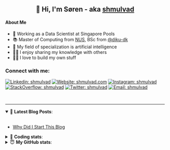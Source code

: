 <h2 align="center">
	👋 Hi, I'm Søren - aka <a href="https://shmulvad.com">shmulvad</a>
</h2>

#### About Me
- 🤖 Working as a Data Scientist at Singapore Pools
- 📚 Master of Computing from [NUS], BSc from [@diku-dk]
- 🧠 My field of specialization is artificial intelligence
- 👨‍🏫 I enjoy sharing my knowledge with others
- 👨‍💻 I love to build my own stuff

### Connect with me:

[![Linkedin: shmulvad](https://img.shields.io/badge/shmulvad-blue?style=flat&logo=Linkedin&logoColor=white)][linkedin]
[![Website: shmulvad.com](https://img.shields.io/badge/shmulvad.com-47CCCC?&style=flat&logo=Google-Chrome&logoColor=white)][website]
[![Instagram: shmulvad](https://img.shields.io/badge/-@shmulvad-purple?style=flat&logo=Instagram&logoColor=white)][instagram]
[![StackOverflow: shmulvad](https://img.shields.io/badge/shmulvad-FE7A16?style=flat&logo=stack-overflow&logoColor=white)][stackOverflow]
[![Twitter: shmulvad](https://img.shields.io/badge/@shmulvad-1ca0f1?style=flat&logo=twitter&logoColor=white)][twitter]
[![Email: shmulvad](https://img.shields.io/badge/shmulvad-D14836?style=flat&logo=gmail&logoColor=white)][mail]

<br />

---

<details open>
 <summary>📕 <b>Latest Blog Posts</b>: </summary>

<br>

<!-- BLOG-POST-LIST:START -->
- [Why Did I Start This Blog](https://shmulvad.com/blog/why-did-start-this-blog)
<!-- BLOG-POST-LIST:END -->

</details>

<!-- --- -->

<details>
 <summary>🤖 <b>Coding stats</b>: </summary>

<br>

NOTE: Doesn't track coding at work or work done in environments such as Jupyter Notebooks.

<!--START_SECTION:waka-->
![Code Time](http://img.shields.io/badge/Code%20Time-2%2C205%20hrs%2023%20mins-blue)

**I'm a Night 🦉** 

```text
🌞 Morning                441 commits         ██░░░░░░░░░░░░░░░░░░░░░░░   09.23 % 
🌆 Daytime                1237 commits        ██████░░░░░░░░░░░░░░░░░░░   25.88 % 
🌃 Evening                1960 commits        ██████████░░░░░░░░░░░░░░░   41.01 % 
🌙 Night                  1141 commits        ██████░░░░░░░░░░░░░░░░░░░   23.88 % 
```


📊 **This Week I Spent My Time On** 

```text
💬 Programming Languages: 
Python                   3 hrs 39 mins       ████████████████░░░░░░░░░   64.16 % 
Other                    49 mins             ████░░░░░░░░░░░░░░░░░░░░░   14.49 % 
HTML                     26 mins             ██░░░░░░░░░░░░░░░░░░░░░░░   07.63 % 
JavaScript               23 mins             ██░░░░░░░░░░░░░░░░░░░░░░░   06.93 % 
Gettext Catalog          7 mins              █░░░░░░░░░░░░░░░░░░░░░░░░   02.30 % 

🔥 Editors: 
VS Code                  4 hrs 53 mins       █████████████████████░░░░   85.52 % 
Zsh                      49 mins             ████░░░░░░░░░░░░░░░░░░░░░   14.48 % 

🐱‍💻 Projects: 
datapakke-interface      2 hrs 29 mins       ███████████░░░░░░░░░░░░░░   43.50 % 
overvaagning-admin       1 hr 47 mins        ████████░░░░░░░░░░░░░░░░░   31.32 % 
company-scrapers         47 mins             ███░░░░░░░░░░░░░░░░░░░░░░   13.90 % 
django-unfold-main       20 mins             █░░░░░░░░░░░░░░░░░░░░░░░░   05.99 % 
hit-locator              18 mins             █░░░░░░░░░░░░░░░░░░░░░░░░   05.29 % 
```


 Last Updated on 30/10/2023 18:40:47 UTC
<!--END_SECTION:waka-->

</details>

<!-- --- -->

<details>
 <summary>😇 <b>My GitHub stats</b>: </summary>

<br>

<img align="left" alt="shmulvad's Github Stats" src="https://github-readme-stats.vercel.app/api?username=shmulvad&show_icons=true&hide_border=true" />

</details>



[website]: https://shmulvad.com
[twitter]: https://twitter.com/shmulvad
[linkedin]: https://linkedin.com/in/shmulvad
[instagram]: https://instagram.com/shmulvad
[stackOverflow]: https://stackoverflow.com/users/9248793/shmulvad
[mail]: mailto:shmulvad@gmail.com
[@diku-dk]: https://github.com/diku-dk
[github]: https://github.com/shmulvad
[NUS]: https://www.nus.edu.sg